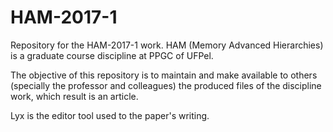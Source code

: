 # HAM-2017-1
Repository for the HAM-2017-1 work. HAM (Memory Advanced Hierarchies) is a graduate course discipline at PPGC of UFPel.

The objective of this repository is to maintain and make available to others (specially the professor and colleagues) the produced files of the discipline work, which result is an article.

Lyx is the editor tool used to the paper's writing.
